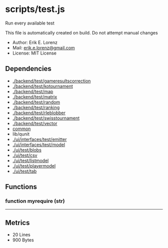# scripts/test.js


Run every available test

This file is automatically created on build. Do not attempt manual changes
* Author: Erik E. Lorenz 
* Mail: <erik.e.lorenz@gmail.com>
* License: MIT License


## Dependencies

* <a href="./backend/test/gameresultscorrection.html">./backend/test/gameresultscorrection</a>
* <a href="./backend/test/kotournament.html">./backend/test/kotournament</a>
* <a href="./backend/test/map.html">./backend/test/map</a>
* <a href="./backend/test/matrix.html">./backend/test/matrix</a>
* <a href="./backend/test/random.html">./backend/test/random</a>
* <a href="./backend/test/ranking.html">./backend/test/ranking</a>
* <a href="./backend/test/rleblobber.html">./backend/test/rleblobber</a>
* <a href="./backend/test/swisstournament.html">./backend/test/swisstournament</a>
* <a href="./backend/test/vector.html">./backend/test/vector</a>
* <a href="common.html">common</a>
* lib/qunit
* <a href="./ui/interfaces/test/emitter.html">./ui/interfaces/test/emitter</a>
* <a href="./ui/interfaces/test/model.html">./ui/interfaces/test/model</a>
* <a href="./ui/test/blobs.html">./ui/test/blobs</a>
* <a href="./ui/test/csv.html">./ui/test/csv</a>
* <a href="./ui/test/listmodel.html">./ui/test/listmodel</a>
* <a href="./ui/test/playermodel.html">./ui/test/playermodel</a>
* <a href="./ui/test/tab.html">./ui/test/tab</a>

## Functions

###   function myrequire (str)

---

## Metrics

* 20 Lines
* 900 Bytes

